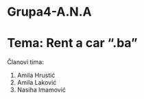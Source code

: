 # Grupa4-A.N.A

# Tema: Rent a car “.ba”

Članovi tima:

1.	Amila Hrustić
2.	Amila Laković
3.	Nasiha Imamović
